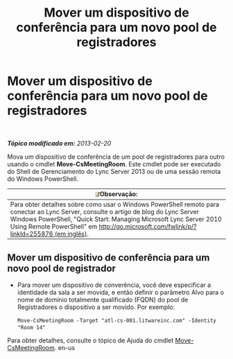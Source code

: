 ﻿---
title: Mover um dispositivo de conferência para um novo pool de registradores
TOCTitle: Mover um dispositivo de conferência para um novo pool de registradores
ms:assetid: 26e02ca3-e881-4f90-8bf0-b13649108100
ms:mtpsurl: https://technet.microsoft.com/pt-br/library/JJ994025(v=OCS.15)
ms:contentKeyID: 52057574
ms.date: 05/19/2016
mtps_version: v=OCS.15
ms.translationtype: HT
---

# Mover um dispositivo de conferência para um novo pool de registradores

 

_**Tópico modificado em:** 2013-02-20_

Mova um dispositivo de conferência de um pool de registradores para outro usando o cmdlet **Move-CsMeetingRoom**. Este cmdlet pode ser executado do Shell de Gerenciamento do Lync Server 2013 ou de uma sessão remota do Windows PowerShell.

<table>
<thead>
<tr class="header">
<th><img src="images/Gg425756.note(OCS.15).gif" title="note" alt="note" />Observação:</th>
</tr>
</thead>
<tbody>
<tr class="odd">
<td>Para obter detalhes sobre como usar o Windows PowerShell remoto para conectar ao Lync Server, consulte o artigo de blog do Lync Server Windows PowerShell, &quot;Quick Start: Managing Microsoft Lync Server 2010 Using Remote PowerShell&quot; em <a href="http://go.microsoft.com/fwlink/p/?linkid=255876">http://go.microsoft.com/fwlink/p/?linkId=255876 (em inglês)</a>.</td>
</tr>
</tbody>
</table>



## Mover um dispositivo de conferência para um novo pool de registrador

  - Para mover um dispositivo de converência, você deve especificar a identidade da sala a ser movida, e então definir o parâmetro Alvo para o nome de domínio totalmente qualificado (FQDN) do pool de Registradores o dispositivo a ser movido. Por exemplo:
    
        Move-CsMeetingRoom -Target "atl-cs-001.litwareinc.com" -Identity "Room 14"

Para obter detalhes, consulte o tópico de Ajuda do cmdlet [Move-CsMeetingRoom](move-csmeetingroom.md). en-us

